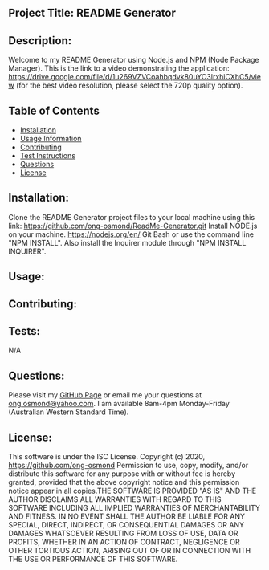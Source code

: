 ## Project Title: README Generator

## Description: 
Welcome to my README Generator using Node.js and NPM (Node Package Manager).
This is the link to a video demonstrating the application: https://drive.google.com/file/d/1u269VZVCoahbqdvk80uYO3lrxhiCXhC5/view (for the best video resolution, please select the 720p quality option).

## Table of Contents 
* [Installation](#Installation) 
* [Usage Information](#Usage) 
* [Contributing](#Contributing) 
* [Test Instructions](#Tests) 
* [Questions](#Questions) 
* [License](#License)  

## Installation: 
Clone the README Generator project files to your local machine using this link: https://github.com/ong-osmond/ReadMe-Generator.git
Install NODE.js on your machine. https://nodejs.org/en/
Git Bash or use the command line "NPM INSTALL". Also install the Inquirer module through "NPM INSTALL INQUIRER".

## Usage: 

## Contributing: 

## Tests: 
N/A

## Questions: 
Please visit my [GitHub Page](https://github.com/ong-osmond/) or email me your questions at ong.osmond@yahoo.com. 
I am available 8am-4pm Monday-Friday (Australian Western Standard Time). 

## License: 
This software is under the ISC License. Copyright (c) 2020, https://github.com/ong-osmond Permission to use, copy, modify, and/or distribute this software for any purpose with or 
            without fee is hereby granted, provided that the above copyright notice and this permission notice appear in all copies.THE SOFTWARE IS PROVIDED "AS IS" AND THE AUTHOR DISCLAIMS ALL WARRANTIES WITH REGARD 
            TO THIS SOFTWARE INCLUDING ALL IMPLIED WARRANTIES OF MERCHANTABILITY AND FITNESS. 
            IN NO EVENT SHALL THE AUTHOR BE LIABLE FOR ANY SPECIAL, DIRECT, INDIRECT, OR CONSEQUENTIAL DAMAGES 
            OR ANY DAMAGES WHATSOEVER RESULTING FROM LOSS OF USE, DATA OR PROFITS, WHETHER IN AN ACTION OF CONTRACT, 
            NEGLIGENCE OR OTHER TORTIOUS ACTION, ARISING OUT OF OR IN CONNECTION WITH THE USE OR PERFORMANCE OF 
            THIS SOFTWARE. 
